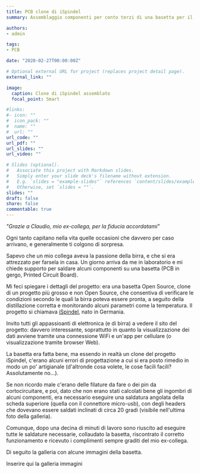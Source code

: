 ```yaml
---
title: PCB clone di iSpindel
summary: Assemblaggio componenti per conto terzi di una basetta per il rilevamento di temperatura e densità della birra.

authors:
- admin

tags:
- PCB

date: "2020-02-27T00:00:00Z"

# Optional external URL for project (replaces project detail page).
external_link: ""

image:
  caption: Clone di iSpindel assemblato
  focal_point: Smart

#links:
#- icon: ""
#  icon_pack: ""
#  name: ""
#  url: ""
url_code: ""
url_pdf: ""
url_slides: ""
url_video: ""

# Slides (optional).
#   Associate this project with Markdown slides.
#   Simply enter your slide deck's filename without extension.
#   E.g. `slides = "example-slides"` references `content/slides/example-slides.md`.
#   Otherwise, set `slides = ""`.
slides: ""
draft: false
share: false
commentable: true
---
```


_"Grazie a Claudio, mio ex-collega, per la fiducia accordatami"_

Ogni tanto capitano nella vita quelle occasioni che davvero per caso arrivano, e generalmente ti colgono di sorpresa.

Sapevo che un mio collega aveva la passione della birra, e che si era attrezzato per farsela in casa. Un giorno arriva da me in laboratorio e mi chiede supporto per saldare alcuni componenti su una basetta (PCB in gergo, Printed Circuit Board).

Mi feci spiegare i dettagli del progetto: era una basetta Open Source, clone di un progetto più grosso e non Open Source, che consentiva di verificare le condizioni secondo le quali la birra poteva essere pronta, a seguito della distillazione corretta e monitorando alcuni parametri come la temperatura.
Il progetto si chiamava [iSpindel](https://www.iSpindel.de), nato in Germania.

Invito tutti gli appassioanti di elettronica (e di birra) a vedere il sito del progetto: davvero interessante, soprattutto in quanto la visualizzazione dei dati avviene tramite una connessione WiFi e un'app per cellulare (o visualizzazione tramite browser Web).

La basetta era fatta bene, ma essendo in realtà un clone del progetto iSpindel, c'erano alcuni errori di progettazione a cui si era posto rimedio in modo un po' artigianale (d'altronde cosa volete, le cose facili facili? Assolutamente no...).

Se non ricordo male c'erano delle filature da fare o dei pin da cortocircuitare, e poi, dato che non erano stati calcolati bene gli ingombri di alcuni componenti, era necessario eseguire una saldatura angolata della scheda superiore (quella con il connettore micro-usb), con degli headers che dovevano essere saldati inclinati di circa 20 gradi (visibile nell'ultima foto della galleria).

Comunque, dopo una decina di minuti di lavoro sono riuscito ad eseguire tutte le saldature necessarie, collaudato la basetta, riscontrato il corretto funzionamento e ricevuto i complimenti sempre graditi del mio ex-collega.

Di seguito la galleria con alcune immagini della basetta.

Inserire qui la galleria immagini

